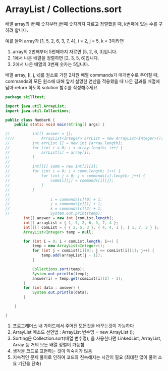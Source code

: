 # ArrayList / Collections.sort

배열 array의 i번째 숫자부터 j번째 숫자까지 자르고 정렬했을 때, k번째에 있는 수를 구하려 합니다.

예를 들어 array가 [1, 5, 2, 6, 3, 7, 4], i = 2, j = 5, k = 3이라면

1. array의 2번째부터 5번째까지 자르면 [5, 2, 6, 3]입니다.
2. 1에서 나온 배열을 정렬하면 [2, 3, 5, 6]입니다.
3. 2에서 나온 배열의 3번째 숫자는 5입니다.

배열 array, [i, j, k]를 원소로 가진 2차원 배열 commands가 매개변수로 주어질 때, commands의 모든 원소에 대해 앞서 설명한 연산을 적용했을 때 나온 결과를 배열에 담아 return 하도록 solution 함수를 작성해주세요.

```java
package skilltest;

import java.util.ArrayList;
import java.util.Collections;

public class NumberK {
	public static void main(String[] args) {

//			int[] answer = {};
////			ArrayList<Integer> arrList = new ArrayList<Integer>();
//			int arrList [] = new int [array.length];
//			for (int i = 0; i < array.length; i++) {
//				arrList[i] = array[i];
//			}
//
//			int[][] comm = new int[3][3];
//			for (int i = 0; i < comm.length; i++) {
//				for (int j = 0; j < commands[i].length; j++) {
//					comm[i][j] = commands[i][j];
//				}
//			}
//			
//					i = commands[c][0] + 1;
//					j = commands[c][1] + 1;
//					k = commands[c][2] + 1;
//					System.out.print(temp);
		int[] answer = new int [comList.length];
        int[] arrayList = { 1, 5, 2, 6, 3, 7, 4 };
		int[][] comList = { { 2, 5, 3 }, { 4, 4, 1 }, { 1, 7, 3 } };
		ArrayList<Integer> temp = null;

		for (int i = 0; i < comList.length; i++) {
			temp = new ArrayList<Integer>();
			for (int j = comList[i][0]; j <= comList[i][1]; j++) {
				temp.add(arrayList[j - 1]);
			}

			Collections.sort(temp);
			System.out.println(temp);
			answer[i] = temp.get(comList[i][2] - 1);
		}
		for (int data : answer) {
			System.out.println(data);
		}

	}

}

```

1. 프로그래머스 내 가이드에서 주어진 모든것을 바꾸는것이 가능하다
2. ArrayList 메소드 선언법 : ArrayList<E> 변수명 = new ArrayList <E>(); 
3. Sorting은 Collection.sort(배열 변수명); 을 사용한다면 LinkedList, ArrayList, Array 등 거의 모든 배열 정렬이 가능함
4. 생각을 코드로 표현하는 것이 익숙치가 않음
5. 지속적인 문제 풀이로 인하여 코드와 친숙해지는 시간이 필요 (최대한 많이 풀어 소요 기간을 단축)